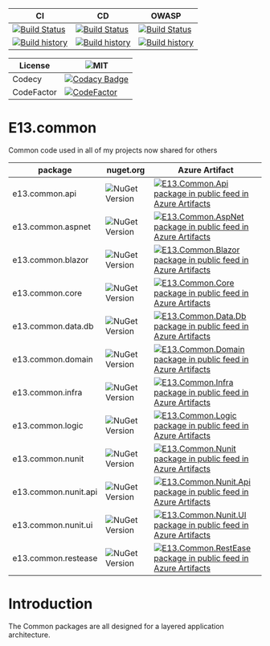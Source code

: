 CI | CD | OWASP 
------ | ------ | ------ 
[![Build Status](https://dev.azure.com/e13tech/common/_apis/build/status/ci?branchName=main)](https://dev.azure.com/e13tech/common/_build/latest?definitionId=29&branchName=main) | [![Build Status](https://dev.azure.com/e13tech/common/_apis/build/status/cd?branchName=main)](https://dev.azure.com/e13tech/common/_build/latest?definitionId=30&branchName=main) | [![Build Status](https://dev.azure.com/e13tech/common/_apis/build/status/owasp?branchName=mac)](https://dev.azure.com/e13tech/common/_build/latest?definitionId=31&branchName=mac) 
[![Build history](https://buildstats.info/azurepipelines/chart/e13tech/common/29)](https://dev.azure.com/e13tech/common/_build?definitionId=29) | [![Build history](https://buildstats.info/azurepipelines/chart/e13tech/common/30)](https://dev.azure.com/e13tech/common/_build?definitionId=30) | [![Build history](https://buildstats.info/azurepipelines/chart/e13tech/common/31)](https://dev.azure.com/e13tech/common/_build?definitionId=31) 

License | ![MIT](https://badgen.net/badge/license/MIT/blue)
------ | ------ 
Codecy | [![Codacy Badge](https://app.codacy.com/project/badge/Grade/f68816611a5543f0bb5c55df77032ff0)](https://www.codacy.com/gh/e13tech/common/dashboard?utm_source=github.com&amp;utm_medium=referral&amp;utm_content=e13tech/common&amp;utm_campaign=Badge_Grade)
CodeFactor | [![CodeFactor](https://www.codefactor.io/repository/github/e13tech/common/badge)](https://www.codefactor.io/repository/github/e13tech/common)

# E13.common

Common code used in all of my projects now shared for others

package   | nuget.org| Azure Artifact
------ | ------ | ------
e13.common.api | ![NuGet Version](https://img.shields.io/nuget/v/e13.common.api) |  [![E13.Common.Api package in public feed in Azure Artifacts](https://feeds.dev.azure.com/e13tech/e3ffab2d-5900-4644-89cd-8d81b952f090/_apis/public/Packaging/Feeds/18aee025-f2de-49fd-a97c-c736eee55f7d/Packages/16b70dbf-8e46-45f4-83cc-e9eb5795764b/Badge)](https://dev.azure.com/e13tech/common/_packaging?_a=package&feed=18aee025-f2de-49fd-a97c-c736eee55f7d&package=16b70dbf-8e46-45f4-83cc-e9eb5795764b&preferRelease=true)
e13.common.aspnet | ![NuGet Version](https://img.shields.io/nuget/v/e13.common.aspnet) | [![E13.Common.AspNet package in public feed in Azure Artifacts](https://feeds.dev.azure.com/e13tech/e3ffab2d-5900-4644-89cd-8d81b952f090/_apis/public/Packaging/Feeds/18aee025-f2de-49fd-a97c-c736eee55f7d/Packages/3fd38565-4c46-46f5-9347-5423851d1379/Badge)](https://dev.azure.com/e13tech/common/_packaging?_a=package&feed=18aee025-f2de-49fd-a97c-c736eee55f7d&package=3fd38565-4c46-46f5-9347-5423851d1379&preferRelease=true)
e13.common.blazor | ![NuGet Version](https://img.shields.io/nuget/v/e13.common.blazor) | [![E13.Common.Blazor package in public feed in Azure Artifacts](https://feeds.dev.azure.com/e13tech/e3ffab2d-5900-4644-89cd-8d81b952f090/_apis/public/Packaging/Feeds/18aee025-f2de-49fd-a97c-c736eee55f7d/Packages/a695fa16-e0b9-4eb2-9c18-06fbbe43ee3b/Badge)](https://dev.azure.com/e13tech/common/_packaging?_a=package&feed=18aee025-f2de-49fd-a97c-c736eee55f7d&package=a695fa16-e0b9-4eb2-9c18-06fbbe43ee3b&preferRelease=true)
e13.common.core | ![NuGet Version](https://img.shields.io/nuget/v/e13.common.core) | [![E13.Common.Core package in public feed in Azure Artifacts](https://feeds.dev.azure.com/e13tech/e3ffab2d-5900-4644-89cd-8d81b952f090/_apis/public/Packaging/Feeds/18aee025-f2de-49fd-a97c-c736eee55f7d/Packages/5c745a42-b348-4ea2-926e-4e039cd505df/Badge)](https://dev.azure.com/e13tech/common/_packaging?_a=package&feed=18aee025-f2de-49fd-a97c-c736eee55f7d&package=5c745a42-b348-4ea2-926e-4e039cd505df&preferRelease=true)
e13.common.data.db | ![NuGet Version](https://img.shields.io/nuget/v/e13.common.data.db) | [![E13.Common.Data.Db package in public feed in Azure Artifacts](https://feeds.dev.azure.com/e13tech/e3ffab2d-5900-4644-89cd-8d81b952f090/_apis/public/Packaging/Feeds/18aee025-f2de-49fd-a97c-c736eee55f7d/Packages/6a58d286-531a-49db-a4a0-0bff0324d0bd/Badge)](https://dev.azure.com/e13tech/common/_packaging?_a=package&feed=18aee025-f2de-49fd-a97c-c736eee55f7d&package=6a58d286-531a-49db-a4a0-0bff0324d0bd&preferRelease=true)
e13.common.domain | ![NuGet Version](https://img.shields.io/nuget/v/e13.common.domain) | [![E13.Common.Domain package in public feed in Azure Artifacts](https://feeds.dev.azure.com/e13tech/e3ffab2d-5900-4644-89cd-8d81b952f090/_apis/public/Packaging/Feeds/18aee025-f2de-49fd-a97c-c736eee55f7d/Packages/f3e4fa15-e2dc-4acb-85d6-486a2b27d7d2/Badge)](https://dev.azure.com/e13tech/common/_packaging?_a=package&feed=18aee025-f2de-49fd-a97c-c736eee55f7d&package=f3e4fa15-e2dc-4acb-85d6-486a2b27d7d2&preferRelease=true)
e13.common.infra | ![NuGet Version](https://img.shields.io/nuget/v/e13.common.infra) | [![E13.Common.Infra package in public feed in Azure Artifacts](https://feeds.dev.azure.com/e13tech/e3ffab2d-5900-4644-89cd-8d81b952f090/_apis/public/Packaging/Feeds/18aee025-f2de-49fd-a97c-c736eee55f7d/Packages/c9ef26b0-6656-4bdf-8134-cd0c1ad5e7d5/Badge)](https://dev.azure.com/e13tech/common/_packaging?_a=package&feed=18aee025-f2de-49fd-a97c-c736eee55f7d&package=c9ef26b0-6656-4bdf-8134-cd0c1ad5e7d5&preferRelease=true)
e13.common.logic | ![NuGet Version](https://img.shields.io/nuget/v/e13.common.logic) | [![E13.Common.Logic package in public feed in Azure Artifacts](https://feeds.dev.azure.com/e13tech/e3ffab2d-5900-4644-89cd-8d81b952f090/_apis/public/Packaging/Feeds/18aee025-f2de-49fd-a97c-c736eee55f7d/Packages/602add7c-1907-4a58-aef0-976ebf5a7e94/Badge)](https://dev.azure.com/e13tech/common/_packaging?_a=package&feed=18aee025-f2de-49fd-a97c-c736eee55f7d&package=602add7c-1907-4a58-aef0-976ebf5a7e94&preferRelease=true)
e13.common.nunit | ![NuGet Version](https://img.shields.io/nuget/v/e13.common.nunit) | [![E13.Common.Nunit package in public feed in Azure Artifacts](https://feeds.dev.azure.com/e13tech/e3ffab2d-5900-4644-89cd-8d81b952f090/_apis/public/Packaging/Feeds/18aee025-f2de-49fd-a97c-c736eee55f7d/Packages/d844e12e-3ffc-4ab6-a19f-7eaa521209a4/Badge)](https://dev.azure.com/e13tech/common/_packaging?_a=package&feed=18aee025-f2de-49fd-a97c-c736eee55f7d&package=d844e12e-3ffc-4ab6-a19f-7eaa521209a4&preferRelease=true)
e13.common.nunit.api | ![NuGet Version](https://img.shields.io/nuget/v/e13.common.nunit.api) | [![E13.Common.Nunit.Api package in public feed in Azure Artifacts](https://feeds.dev.azure.com/e13tech/e3ffab2d-5900-4644-89cd-8d81b952f090/_apis/public/Packaging/Feeds/18aee025-f2de-49fd-a97c-c736eee55f7d/Packages/bb0c0d7c-d27b-4953-8b58-b544b9e087fe/Badge)](https://dev.azure.com/e13tech/common/_packaging?_a=package&feed=18aee025-f2de-49fd-a97c-c736eee55f7d&package=bb0c0d7c-d27b-4953-8b58-b544b9e087fe&preferRelease=true)
e13.common.nunit.ui | ![NuGet Version](https://img.shields.io/nuget/v/e13.common.nunit.ui) | [![E13.Common.Nunit.UI package in public feed in Azure Artifacts](https://feeds.dev.azure.com/e13tech/e3ffab2d-5900-4644-89cd-8d81b952f090/_apis/public/Packaging/Feeds/18aee025-f2de-49fd-a97c-c736eee55f7d/Packages/f346d85d-f1e6-49e7-ba41-97ed99635372/Badge)](https://dev.azure.com/e13tech/common/_packaging?_a=package&feed=18aee025-f2de-49fd-a97c-c736eee55f7d&package=f346d85d-f1e6-49e7-ba41-97ed99635372&preferRelease=true)
e13.common.restease | ![NuGet Version](https://img.shields.io/nuget/v/e13.common.restease) | [![E13.Common.RestEase package in public feed in Azure Artifacts](https://feeds.dev.azure.com/e13tech/e3ffab2d-5900-4644-89cd-8d81b952f090/_apis/public/Packaging/Feeds/18aee025-f2de-49fd-a97c-c736eee55f7d/Packages/2efb2c15-c3a3-45d9-bec3-634c3bfab86f/Badge)](https://dev.azure.com/e13tech/common/_packaging?_a=package&feed=18aee025-f2de-49fd-a97c-c736eee55f7d&package=2efb2c15-c3a3-45d9-bec3-634c3bfab86f&preferRelease=true)

# Introduction

The Common packages are all designed for a layered application architecture.
